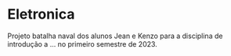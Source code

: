 # Eletronica
Projeto batalha naval dos alunos Jean e Kenzo para a disciplina de introdução a ... no primeiro semestre de 2023.
